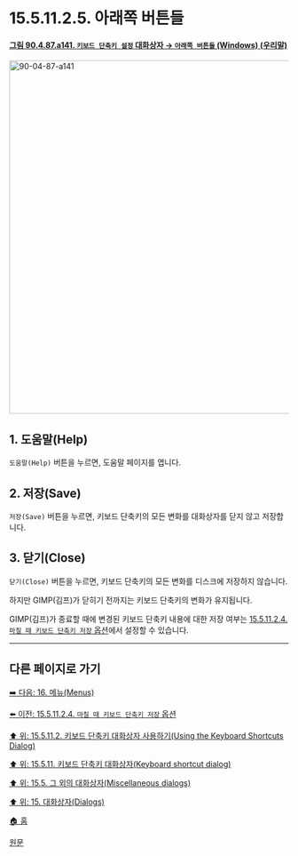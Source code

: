 # 15.5.11.2.5. 아래쪽 버튼들

<a id="90-04-87-a141"></a>

#### [그림 90.4.87.a141. `키보드 단축키 설정` 대화상자 → `아래쪽 버튼들` (Windows) (우리말)](./90-04-0087-configure_keyboard_shortcuts.md#90-04-87-a141)
<img width="505" height="636" alt="90-04-87-a141" src="https://github.com/user-attachments/assets/42e1bc4b-0beb-4934-8c7e-d8acafafd66e" />

<a id="15-05-11-02-05-s1"></a>

## 1. 도움말(Help)
`도움말(Help)` 버튼을 누르면, 도움말 페이지를 엽니다.

<a id="15-05-11-02-05-s2"></a>

## 2. 저장(Save)
`저장(Save)` 버튼을 누르면, 키보드 단축키의 모든 변화를 대화상자를 닫지 않고 저장합니다.

<a id="15-05-11-02-05-s3"></a>

## 3. 닫기(Close)
`닫기(Close)` 버튼을 누르면, 키보드 단축키의 모든 변화를 디스크에 저장하지 않습니다.

하지만 GIMP(김프)가 닫히기 전까지는 키보드 단축키의 변화가 유지됩니다.

GIMP(김프)가 종료할 때에 변경된 키보드 단축키 내용에 대한 저장 여부는 [15.5.11.2.4. `마칠 때 키보드 단축키 저장` 옵션](./15-05-11-02-04-save_keyboard_shortcuts_on_exit.md)에서 설정할 수 있습니다.

***

## 다른 페이지로 가기

[➡️ 다음: 16. 메뉴(Menus)](./16-00-menus.md)

[⬅️ 이전: 15.5.11.2.4. `마칠 때 키보드 단축키 저장` 옵션](./15-05-11-02-04-save_keyboard_shortcuts_on_exit.md)

[⬆️ 위: 15.5.11.2. 키보드 단축키 대화상자 사용하기(Using the Keyboard Shortcuts Dialog)](./15-05-11-02-00-using_the_keyboard_shortcuts_dialog.md)

[⬆️ 위: 15.5.11. 키보드 단축키 대화상자(Keyboard shortcut dialog)](./15-05-11-00-keyboard-shortcut-dialog.md)

[⬆️ 위: 15.5. 그 외의 대화상자(Miscellaneous dialogs)](./15-05-00-miscellaneous-dialogs.md)

[⬆️ 위: 15. 대화상자(Dialogs)](./15-00-dialogs.md)

[🏠 홈](./00-home.md)

[원문](https://docs.gimp.org/2.10/ko/gimp-help-keyboard-shortcuts.html#idm22452)